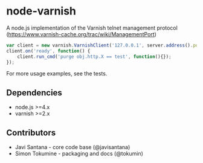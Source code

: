 node-varnish
==

A node.js implementation of the Varnish telnet management protocol (https://www.varnish-cache.org/trac/wiki/ManagementPort)

```javascript
var client = new varnish.VarnishClient('127.0.0.1', server.address().port);
client.on('ready', function() {
    client.run_cmd('purge obj.http.X == test', function(){});
});
```

For more usage examples, see the tests.

Dependencies
--

* node.js >=4.x
* varnish >=2.x

Contributors
--

* Javi Santana - core code base (@javisantana)
* Simon Tokumine - packaging and docs (@tokumin)
